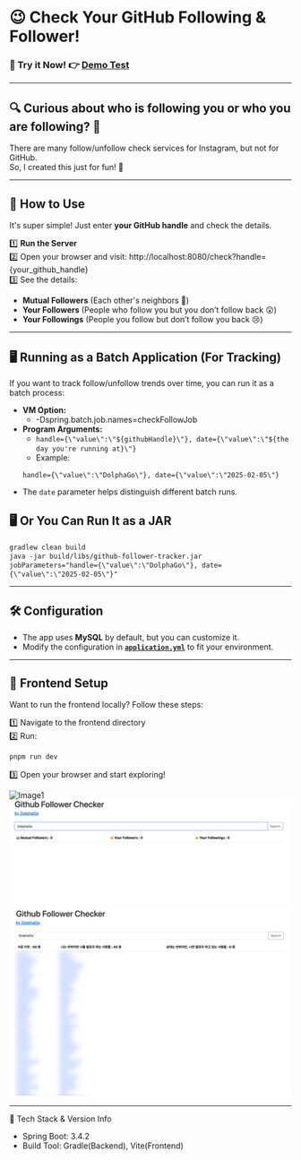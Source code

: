 # 😉 Check Your GitHub Following & Follower!

### 🎯 Try it Now! 👉 [Demo Test](http://dolphago.ga)

---

## 🔍 Curious about who is following you or who you are following? 🤔

There are many follow/unfollow check services for Instagram, but not for GitHub.  
So, I created this just for fun! 🎉

---

## 🚀 How to Use
It's super simple! Just enter **your GitHub handle** and check the details.

1️⃣ **Run the Server**  
2️⃣ Open your browser and visit: http://localhost:8080/check?handle={your_github_handle}  
3️⃣ See the details:
- **Mutual Followers** (Each other's neighbors 👥)
- **Your Followers** (People who follow you but you don’t follow back 😲)
- **Your Followings** (People you follow but don’t follow you back 😢)

---

## 🖥️ Running as a Batch Application (For Tracking)
If you want to track follow/unfollow trends over time, you can run it as a batch process:

- **VM Option:**
  - -Dspring.batch.job.names=checkFollowJob
- **Program Arguments:**
  - `handle={\"value\":\"${githubHandle}\"}, date={\"value\":\"${the day you're running at}\"}`
  - Example:
  ```
  handle={\"value\":\"DolphaGo\"}, date={\"value\":\"2025-02-05\"}
  ```
- The `date` parameter helps distinguish different batch runs.


## 🖥️ Or You Can Run It as a JAR

```shell
gradlew clean build
java -jar build/libs/github-follower-tracker.jar jobParameters="handle={\"value\":\"DolphaGo\"}, date={\"value\":\"2025-02-05\"}"
```
---

## 🛠️ Configuration
- The app uses **MySQL** by default, but you can customize it.
- Modify the configuration in **[`application.yml`](/src/main/resources/application.yml)** to fit your environment.

---

## 🎨 Frontend Setup
Want to run the frontend locally? Follow these steps:

1️⃣ Navigate to the frontend directory  
2️⃣ Run:
 ```sh
 pnpm run dev
```
3️⃣ Open your browser and start exploring!

![Image1](images/img1.png)
![img.png](images/img2.png)
![img.png](images/img.png)

---

📌 Tech Stack & Version Info 
- Spring Boot: 3.4.2 
- Build Tool: Gradle(Backend), Vite(Frontend)
